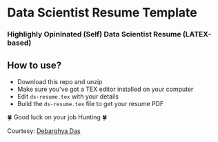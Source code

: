 # Data Scientist Resume Template

### Highlighly Opininated (Self) Data Scientist Resume (LATEX-based)

## How to use?

* Download this repo and unzip 
* Make sure you've got a TEX editor installed on your computer 
* Edit `ds-resume.tex` with your details
* Build the `ds-resume.tex` file to get your resume PDF

🍀 Good luck on your job Hunting 🍀

Courtesy: [Debarghya Das](https://github.com/deedydas/Deedy-Resume)